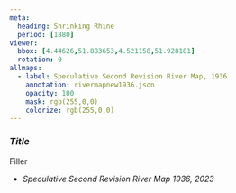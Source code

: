 ```yaml
---
meta:
  heading: Shrinking Rhine
  period: [1880]
viewer:
  bbox: [4.44626,51.883653,4.521158,51.928181]
  rotation: 0
allmaps:
  - label: Speculative Second Revision River Map, 1936
    annotation: rivermapnew1936.json
    opacity: 100
    mask: rgb(255,0,0)
    colorize: rgb(255,0,0)
---
```

### _Title_

Filler

- _Speculative Second Revision River Map 1936, 2023_
